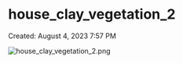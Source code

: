 # house_clay_vegetation_2

Created: August 4, 2023 7:57 PM

![house_clay_vegetation_2.png](house_clay_vegetation_2%20324cfd9cc3a64e64a90a3243d09c44ee/house_clay_vegetation_2.png)